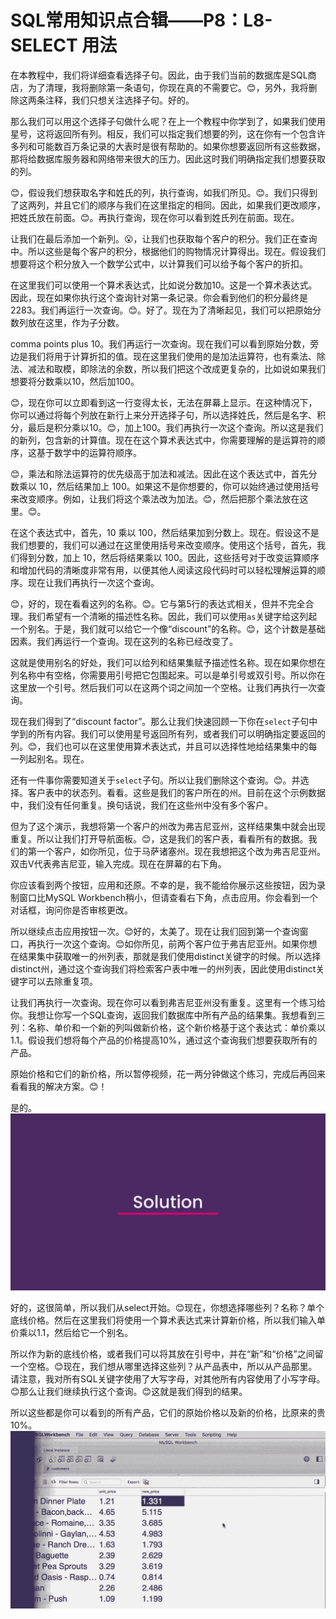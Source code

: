 # SQL常用知识点合辑——P8：L8- SELECT 用法 

在本教程中，我们将详细查看选择子句。因此，由于我们当前的数据库是SQL商店，为了清理，我将删除第一条语句，你现在真的不需要它。😊，另外，我将删除这两条注释，我们只想关注选择子句。好的。

那么我们可以用这个选择子句做什么呢？在上一个教程中你学到了，如果我们使用星号，这将返回所有列。相反，我们可以指定我们想要的列，这在你有一个包含许多列和可能数百万条记录的大表时是很有帮助的。如果你想要返回所有这些数据，那将给数据库服务器和网络带来很大的压力。因此这时我们明确指定我们想要获取的列。

😊，假设我们想获取名字和姓氏的列，执行查询，如我们所见。😊。我们只得到了这两列，并且它们的顺序与我们在这里指定的相同。因此，如果我们更改顺序，把姓氏放在前面。😊。再执行查询，现在你可以看到姓氏列在前面。现在。

让我们在最后添加一个新列。😮，让我们也获取每个客户的积分。我们正在查询中。所以这些是每个客户的积分，根据他们的购物情况计算得出。现在。假设我们想要将这个积分放入一个数学公式中，以计算我们可以给予每个客户的折扣。

在这里我们可以使用一个算术表达式，比如说分数加10。这是一个算术表达式。因此，现在如果你执行这个查询针对第一条记录。你会看到他们的积分最终是2283。我们再运行一次查询。😊。好了。现在为了清晰起见，我们可以把原始分数列放在这里，作为子分数。

comma points plus 10。我们再运行一次查询。现在我们可以看到原始分数，旁边是我们将用于计算折扣的值。现在这里我们使用的是加法运算符，也有乘法、除法、减法和取模，即除法的余数，所以我们把这个改成更复杂的，比如说如果我们想要将分数乘以10，然后加100。

😊，现在你可以立即看到这一行变得太长，无法在屏幕上显示。在这种情况下，你可以通过将每个列放在新行上来分开选择子句，所以选择姓氏，然后是名字、积分，最后是积分乘以10。😊，加上100。我们再执行一次这个查询。所以这是我们的新列，包含新的计算值。现在在这个算术表达式中，你需要理解的是运算符的顺序，这基于数学中的运算符顺序。

😊，乘法和除法运算符的优先级高于加法和减法。因此在这个表达式中，首先分数乘以 10，然后结果加上 100。如果这不是你想要的，你可以始终通过使用括号来改变顺序。例如，让我们将这个乘法改为加法。😊，然后把那个乘法放在这里。😊。

在这个表达式中，首先，10 乘以 100，然后结果加到分数上。现在。假设这不是我们想要的，我们可以通过在这里使用括号来改变顺序。使用这个括号，首先，我们得到分数，加上 10，然后将结果乘以 100。因此，这些括号对于改变运算顺序和增加代码的清晰度非常有用，以便其他人阅读这段代码时可以轻松理解运算的顺序。现在让我们再执行一次这个查询。

😊，好的，现在看看这列的名称。😊。它与第5行的表达式相关，但并不完全合理。我们希望有一个清晰的描述性名称。因此，我们可以使用`as`关键字给这列起一个别名。于是，我们就可以给它一个像“discount”的名称。😊，这个计数是基础因素。我们再运行一个查询。现在这列的名称已经改变了。

这就是使用别名的好处，我们可以给列和结果集赋予描述性名称。现在如果你想在列名称中有空格，你需要用引号把它包围起来。可以是单引号或双引号。所以你在这里放一个引号。然后我们可以在这两个词之间加一个空格。让我们再执行一次查询。

现在我们得到了“discount factor”。那么让我们快速回顾一下你在`select`子句中学到的所有内容。我们可以使用星号返回所有列，或者我们可以明确指定要返回的列。😊，我们也可以在这里使用算术表达式，并且可以选择性地给结果集中的每一列起别名。现在。

还有一件事你需要知道关于`select`子句。所以让我们删除这个查询。😊。并选择。客户表中的状态列。看看。这些是我们的客户所在的州。目前在这个示例数据中，我们没有任何重复。换句话说，我们在这些州中没有多个客户。

但为了这个演示，我想将第一个客户的州改为弗吉尼亚州，这样结果集中就会出现重复。所以让我们打开导航面板。😊，这是我们的客户表，看看所有的数据。我们的第一个客户，如你所见，位于马萨诸塞州。现在我想把这个改为弗吉尼亚州。双击V代表弗吉尼亚，输入完成。现在在屏幕的右下角。

你应该看到两个按钮，应用和还原。不幸的是，我不能给你展示这些按钮，因为录制窗口比MySQL Workbench稍小，但请查看右下角，点击应用。你会看到一个对话框，询问你是否审核更改。

所以继续点击应用按钮一次。😊好的，太美了。现在让我们回到第一个查询窗口，再执行一次这个查询。😊如你所见，前两个客户位于弗吉尼亚州。如果你想在结果集中获取唯一的州列表，那就是我们使用distinct关键字的时候。所以选择distinct州，通过这个查询我们将检索客户表中唯一的州列表，因此使用distinct关键字可以去除重复项。

让我们再执行一次查询。现在你可以看到弗吉尼亚州没有重复。这里有一个练习给你。我想让你写一个SQL查询，返回我们数据库中所有产品的结果集。我想看到三列：名称、单价和一个新的列叫做新价格，这个新价格基于这个表达式：单价乘以1.1。假设我们想将每个产品的价格提高10%，通过这个查询我们想要获取所有的产品。

原始价格和它们的新价格，所以暂停视频，花一两分钟做这个练习，完成后再回来看看我的解决方案。😊！[](img/613a2a157138752025db4a99a111ddf8_1.png)

是的。![](img/613a2a157138752025db4a99a111ddf8_3.png)

好的，这很简单，所以我们从select开始。😊现在，你想选择哪些列？名称？单个底线价格。然后在这里我们将使用一个算术表达式来计算新价格，所以我们输入单价乘以1.1，然后给它一个别名。

所以作为新的底线价格，或者我们可以将其放在引号中，并在“新”和“价格”之间留一个空格。😊现在，我们想从哪里选择这些列？从产品表中，所以从产品那里。请注意，我对所有SQL关键字使用了大写字母，对其他所有内容使用了小写字母。😊那么让我们继续执行这个查询。😊这就是我们得到的结果。

所以这些都是你可以看到的所有产品，它们的原始价格以及新的价格，比原来的贵10%。![](img/613a2a157138752025db4a99a111ddf8_5.png)

